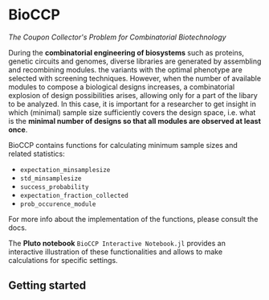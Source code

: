# BioCCP
*The Coupon Collector's Problem for Combinatorial Biotechnology*

During the **combinatorial engineering of biosystems** such as proteins, genetic circuits and genomes, diverse libraries are generated by assembling and recombining modules. the variants with the optimal phenotype are selected with screening techniques. However, when the number of available modules to compose a biological designs increases, a combinatorial explosion of design possibilities arises, allowing only for a part of the libary to be analyzed. In this case, it is important for a researcher to get insight in which (minimal) sample size sufficiently covers the design space, i.e. what is the **minimal number of designs so that all modules are observed at least once**.

BioCCP contains functions for calculating minimum sample sizes and related statistics:
- `expectation_minsamplesize`
- `std_minsamplesize`
- `success_probability`
- `expectation_fraction_collected`
- `prob_occurence_module`

For more info about the implementation of the functions, please consult the docs.

The **Pluto notebook** ``BioCCP Interactive Notebook.jl`` provides an interactive illustration of these functionalities and allows to make calculations for specific settings. 

## Getting started

  

